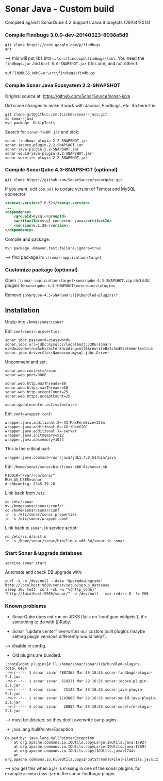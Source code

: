 Sonar Java - Custom build
=========================

Compiled against SonarQube 4.2
Supports Java 8 projects (29/04/2014)

### Compile Findbugs 3.0.0-dev-20140323-8036a5d9

~~~
git clone https://code.google.com/p/findbugs
ant
~~~

--> this will put libs into `u:\src\findbugs\findbugs\lib\`. You need the
`findbugs.jar` and `bcel-6.0-SNAPSHOT.jar` (this one, and not other!).

set `FINDBUGS_HOME=u:\src\findbugs\findbugs`


### Compile Sonar Java Ecosystem 2.2-SNAPSHOT

Original source at: https://github.com/SonarSource/sonar-java

Did some changes to make it work with Jacoco, Findbugs, etc. So here it is:

~~~
git clone git@github.com:tischda/sonar-java.git
cd sonar-java
mvn package -DskipTests
~~~

Search for `sonar-*SHOT.jar` and pick:

~~~
sonar-findbugs-plugin-2.2-SNAPSHOT.jar
sonar-jacoco-plugin-2.2-SNAPSHOT.jar
sonar-java-plugin-2.2-SNAPSHOT.jar
sonar-squid-java-plugin-2.2-SNAPSHOT.jar
sonar-surefire-plugin-2.2-SNAPSHOT.jar
~~~


### Compile SonarQube 4.3-SNAPSHOT (optional)

~~~
git clone https://github.com/SonarSource/sonarqube.git
~~~

If you want, edit `pom.xml` to update version of Tomcat and MySQL connector:

~~~xml
<tomcat.version>7.0.52</tomcat.version>
...
<dependency>
    <groupId>mysql</groupId>
    <artifactId>mysql-connector-java</artifactId>
    <version>5.1.29</version>
</dependency>
~~~

Compile and package:

~~~
mvn package -Dmaven.test.failure.ignore=true
~~~

--> find package in: `./sonar-application/target`


### Customize package (optional)

Open `.\sonar-application\target\sonarqube-4.3-SNAPSHOT.zip` and add plugins to
`sonarqube-4.3-SNAPSHOT\extensions\plugins`

Remove `sonarqube-4.3-SNAPSHOT\lib\bundled-plugins\*`


Installation
------------

Unzip into `/home/sonar/sonar`

Edit `conf/sonar.properties`:

~~~
sonar.jdbc.password=<password>
sonar.jdbc.url=jdbc:mysql://localhost:3306/sonar?useUnicode=true&characterEncoding=utf8&rewriteBatchedStatements=true
sonar.jdbc.driverClassName=com.mysql.jdbc.Driver
~~~


Uncomment and set:

~~~
sonar.web.context=/sonar
sonar.web.port=9000

sonar.web.http.maxThreads=50
sonar.web.https.maxThreads=50
sonar.web.http.acceptCount=25
sonar.web.https.acceptCount=25

sonar.updatecenter.activate=false
~~~


Edit `conf/wrapper.conf`:

~~~
wrapper.java.additional.2=-XX:MaxPermSize=256m
wrapper.java.additional.6=-XX:+UseG1GC
wrapper.java.additional.7=-server
wrapper.java.initmemory=512
wrapper.java.maxmemory=1024
~~~

This is the critical part:

~~~
wrapper.java.command=/usr/java/jdk1.7.0_51/bin/java
~~~


Edit `/home/sonar/sonar/bin/linux-x86-64/sonar.sh`

~~~
PIDDIR="/var/run/sonar"
RUN_AS_USER=sonar
# chkconfig: 2345 70 20
~~~


Link back from `/etc`

~~~
cd /etc/sonar
mv /home/sonar/sonar/conf/* .
cd /home/sonar/sonar/conf
ln -s /etc/sonar/sonar.properties
ln -s /etc/sonar/wrapper.conf
~~~

Link back to `sonar.sh` service script:

~~~
cd /etc/rc.d/init.d
ln -s /home/sonar/sonar/bin/linux-x86-64/sonar.sh sonar
~~~


### Start Sonar & upgrade database

~~~
service sonar start
~~~

Automate and check DB upgrade with:

~~~
curl -s -o /dev/null --data "Upgrade=Upgrade" http://localhost:9000/sonar/setup/setup_database
sleep 30; test `curl -sL -w "%{http_code}" "http://localhost:9000/sonar/" -o /dev/null --max-redirs 0` != 200
~~~


### Known problems

* SonarQube does not run on JDK8 (fails on 'configure widgets'), it's something
  to do with (j)Ruby.

* Sonar "update center" overwrites our custom built plugins (maybe setting
  plugin versions differently would help?).

--> disable in config.

* Old plugins are bundled:

~~~
[root@lobot plugins]# ll /home/sonar/sonar/lib/bundled-plugins
total 6424
-rw-r--r-- 1 sonar sonar 4807365 Mar 29 18:26 sonar-findbugs-plugin-2.1.jar
-rw-r--r-- 1 sonar sonar  518221 Mar 29 18:26 sonar-jacoco-plugin-2.1.jar
-rw-r--r-- 1 sonar sonar   75122 Mar 29 18:26 sonar-java-plugin-2.1.jar
-rw-r--r-- 1 sonar sonar 1143689 Mar 29 18:26 sonar-squid-java-plugin-2.1.jar
-rw-r--r-- 1 sonar sonar   20857 Mar 29 18:26 sonar-surefire-plugin-2.1.jar
~~~

--> must be deleted, so they don't overwrite our plugins.

* java.lang.NullPointerException

~~~
Caused by: java.lang.NullPointerException
    at org.apache.commons.io.IOUtils.copyLarge(IOUtils.java:1792)
    at org.apache.commons.io.IOUtils.copyLarge(IOUtils.java:1769)
    at org.apache.commons.io.IOUtils.copy(IOUtils.java:1744)
    at org.apache.commons.io.FileUtils.copyInputStreamToFile(FileUtils.java:1512)
~~~

--> you get this when a jar is missing in one of the sonar plugins, for example
    `annotations.jar` in the sonar-findbugs-plugin.
